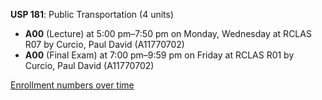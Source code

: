 **USP 181**: Public Transportation (4 units)

- **A00** (Lecture) at 5:00 pm–7:50 pm on Monday, Wednesday at RCLAS R07 by Curcio, Paul David (A11770702)
- **A00** (Final Exam) at 7:00 pm–9:59 pm on Friday at RCLAS R01 by Curcio, Paul David (A11770702)

[Enrollment numbers over time](./USP181.tsv)

